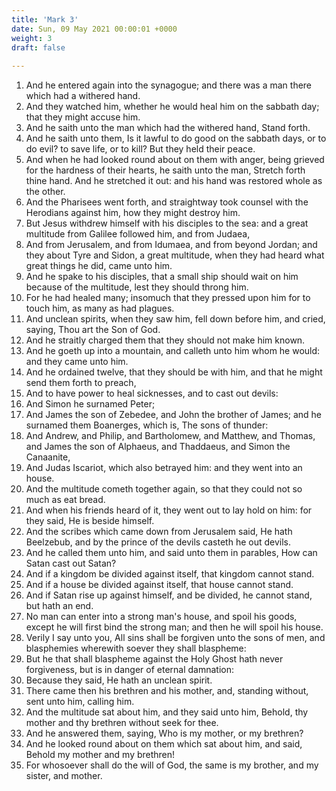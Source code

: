 ```yaml
---
title: 'Mark 3'
date: Sun, 09 May 2021 00:00:01 +0000
weight: 3
draft: false
  
---
```


1. And he entered again into the synagogue; and there was a man there which had a withered hand.
2. And they watched him, whether he would heal him on the sabbath day; that they might accuse him.
3. And he saith unto the man which had the withered hand, Stand forth.
4. And he saith unto them, Is it lawful to do good on the sabbath days, or to do evil? to save life, or to kill? But they held their peace.
5. And when he had looked round about on them with anger, being grieved for the hardness of their hearts, he saith unto the man, Stretch forth thine hand. And he stretched it out: and his hand was restored whole as the other.
6. And the Pharisees went forth, and straightway took counsel with the Herodians against him, how they might destroy him.
7. But Jesus withdrew himself with his disciples to the sea: and a great multitude from Galilee followed him, and from Judaea,
8. And from Jerusalem, and from Idumaea, and from beyond Jordan; and they about Tyre and Sidon, a great multitude, when they had heard what great things he did, came unto him.
9. And he spake to his disciples, that a small ship should wait on him because of the multitude, lest they should throng him.
10. For he had healed many; insomuch that they pressed upon him for to touch him, as many as had plagues.
11. And unclean spirits, when they saw him, fell down before him, and cried, saying, Thou art the Son of God.
12. And he straitly charged them that they should not make him known.
13. And he goeth up into a mountain, and calleth unto him whom he would: and they came unto him.
14. And he ordained twelve, that they should be with him, and that he might send them forth to preach,
15. And to have power to heal sicknesses, and to cast out devils:
16. And Simon he surnamed Peter;
17. And James the son of Zebedee, and John the brother of James; and he surnamed them Boanerges, which is, The sons of thunder:
18. And Andrew, and Philip, and Bartholomew, and Matthew, and Thomas, and James the son of Alphaeus, and Thaddaeus, and Simon the Canaanite,
19. And Judas Iscariot, which also betrayed him: and they went into an house.
20. And the multitude cometh together again, so that they could not so much as eat bread.
21. And when his friends heard of it, they went out to lay hold on him: for they said, He is beside himself.
22. And the scribes which came down from Jerusalem said, He hath Beelzebub, and by the prince of the devils casteth he out devils.
23. And he called them unto him, and said unto them in parables, How can Satan cast out Satan?
24. And if a kingdom be divided against itself, that kingdom cannot stand.
25. And if a house be divided against itself, that house cannot stand.
26. And if Satan rise up against himself, and be divided, he cannot stand, but hath an end.
27. No man can enter into a strong man's house, and spoil his goods, except he will first bind the strong man; and then he will spoil his house.
28. Verily I say unto you, All sins shall be forgiven unto the sons of men, and blasphemies wherewith soever they shall blaspheme:
29. But he that shall blaspheme against the Holy Ghost hath never forgiveness, but is in danger of eternal damnation:
30. Because they said, He hath an unclean spirit.
31. There came then his brethren and his mother, and, standing without, sent unto him, calling him.
32. And the multitude sat about him, and they said unto him, Behold, thy mother and thy brethren without seek for thee.
33. And he answered them, saying, Who is my mother, or my brethren?
34. And he looked round about on them which sat about him, and said, Behold my mother and my brethren!
35. For whosoever shall do the will of God, the same is my brother, and my sister, and mother.

